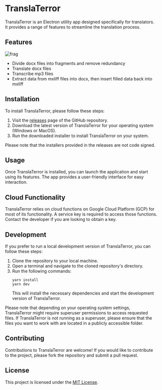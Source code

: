 # TranslaTerror

TranslaTerror is an Electron utility app designed specifically for translators. It provides a range of features to streamline the translation process.

## Features
![frag](https://github.com/jonaszb/translaTerror/assets/44910820/80a509cd-fd29-40e6-923d-bfffc5f0d632)

-   Divide docx files into fragments and remove redundancy
-   Translate docx files
-   Transcribe mp3 files
-   Extract data from mxliff files into docx, then insert filled data back into mxliff

## Installation

To install TranslaTerror, please follow these steps:

1. Visit the [releases](https://github.com/jonaszb/translaTerror/releases) page of the GitHub repository.
2. Download the latest version of TranslaTerror for your operating system (Windows or MacOS).
3. Run the downloaded installer to install TranslaTerror on your system.

Please note that the installers provided in the releases are not code signed.

## Usage

Once TranslaTerror is installed, you can launch the application and start using its features. The app provides a user-friendly interface for easy interaction.

## Cloud Functionality

TranslaTerror relies on cloud functions on Google Cloud Platform (GCP) for most of its functionality. A service key is required to access those functions. Contact the developer if you are looking to obtain a key.

## Development

If you prefer to run a local development version of TranslaTerror, you can follow these steps:

1. Clone the repository to your local machine.
2. Open a terminal and navigate to the cloned repository's directory.
3. Run the following commands:
    ```
    yarn install
    yarn dev
    ```
    This will install the necessary dependencies and start the development version of TranslaTerror.

Please note that depending on your operating system settings, TranslaTerror might require superuser permissions to access requested files. If TranslaTerror is not running as a superuser, please ensure that the files you want to work with are located in a publicly accessible folder.

## Contributing

Contributions to TranslaTerror are welcome! If you would like to contribute to the project, please fork the repository and submit a pull request.

## License

This project is licensed under the [MIT License](LICENSE).
